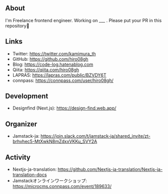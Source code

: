 ## About
I'm Freelance frontend engineer. Working on ___ . Please put your PR in this repository:rocket:

## Links
- Twitter: https://twitter.com/kamimura_th
- GitHub: https://github.com/hiro08gh
- Blog: https://code-log.hatenablog.com
- Qiita: https://qiita.com/hiro08gh
- LAPRAS: https://lapras.com/public/BZVDY6T
- connpass: https://connpass.com/user/hiro08gh/

## Development
- Designfind (Next.js): https://design-find.web.app/

## Organizer
- Jamstack-ja: https://join.slack.com/t/jamstack-ja/shared_invite/zt-brhvhec5-MtXwkN8mZdxxVKKu_SVY2A

## Activity
- Nextjs-ja-translation: https://github.com/Nextjs-ja-translation/Nextjs-ja-translation-docs
- Jamstackオンラインワークショップ: https://microcms.connpass.com/event/189633/
